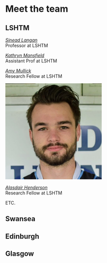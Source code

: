 # Meet the team

## LSHTM 

[*Sinead Langan*](https://www.lshtm.ac.uk/aboutus/people/langan.sinead)  
Professor at LSHTM

[*Kathryn Mansfield*](https://www.lshtm.ac.uk/aboutus/people/mansfield.kathryn)  
Assistant Prof at LSHTM

[*Amy Mullick*](https://www.lshtm.ac.uk/aboutus/people/mulick.amy)  
Research Fellow at LSHTM

<img src="img/ali.png" alt = "Alasdair Henderson" height = "300" />  

[*Alasdair Henderson*](https://www.lshtm.ac.uk/aboutus/people/henderson.alasdair)  
Research Fellow at LSHTM  

ETC.

## Swansea

## Edinburgh

## Glasgow

